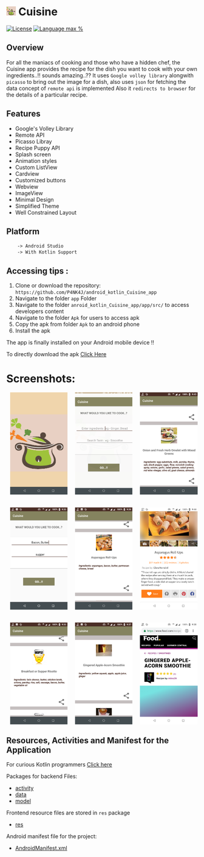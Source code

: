 # <img alt="App image" src="Screenshots/logo.png" width="5%"> Cuisine

[![License](https://img.shields.io/github/license/ashish7zeph/android-kotlin-Chore-app.svg?style=for-the-badge)](https://github.com/P4NK4J/android_kotlin_Cuisine_app/blob/master/LICENSE)
[![Language max %](https://img.shields.io/github/languages/top/ashish7zeph/android-kotlin-Chore-app.svg?colorB=orange&style=for-the-badge)](https://kotlinlang.org/)

## Overview

For all the maniacs of cooking and those who have a hidden chef, the Cuisine app provides the recipe for the dish you want to cook with your own ingredients..!!
sounds amazing..??
It uses `Google volley library` alongwith `picasso` to bring out the image for a dish, also uses `json` for fetching the data 
concept of `remote api` is implemented
Also it `redirects to browser` for the details of a particular recipe.

## Features

* Google's Volley Library
* Remote API
* Picasso Libray
* Recipe Puppy API
* Splash screen
* Animation styles
* Custom ListView
* Cardview
* Customized buttons
* Webview
* ImageView
* Minimal Design
* Simplified Theme
* Well Constrained Layout

## Platform
        -> Android Studio
        -> With Kotlin Support

## Accessing tips :

1. Clone or download the repository: `https://github.com/P4NK4J/android_kotlin_Cuisine_app`
2. Navigate to the folder `app` Folder
3. Navigate to the folder `anroid_kotlin_Cuisine_app/app/src/` to access developers content
3. Navigate to the folder `Apk` for users to access apk
4. Copy the apk from folder `Apk` to an android phone
5. Install the apk

The app is finally installed on your Android mobile device !!

To directly download the apk [Click Here](https://github.com/P4NK4J/android_kotlin_Cuisine_app/blob/master/APK/cuisine.apk)

 # Screenshots:

<div style="display:flex;">
<img alt="App image" src="Screenshots/img1.png" width="30%" hspace="10">
<img alt="App image" src="Screenshots/img2.png" width="30%" hspace="10">
<img alt="App image" src="Screenshots/img3.png" width="30%" hspace="10">
</div>
<br/>
<br/>
<div style="display:flex;">
<img alt="App image" src="Screenshots/img4.png" width="30%" hspace="10">
<img alt="App image" src="Screenshots/img5.png" width="30%" hspace="10">
<img alt="App image" src="Screenshots/img6.png" width="30%" hspace="10">
</div>
<br/>
<br/>
<div style="display:flex;">
<img alt="App image" src="Screenshots/img7.png" width="30%" hspace="10">
<img alt="App image" src="Screenshots/img8.png" width="30%" hspace="10">
<img alt="App image" src="Screenshots/img9.png" width="30%" hspace="10">
</div>

## Resources, Activities and Manifest for the Application

For curious Kotlin programmers [Click here](https://github.com/P4NK4J/android_kotlin_Cuisine_app/tree/master/app/src/main/java/com/example/cuisine/activity)

Packages for backend Files:

* [activity](https://github.com/P4NK4J/android_kotlin_Cuisine_app/tree/master/app/src/main/java/com/example/cuisine/activity/activity)
* [data](https://github.com/P4NK4J/android_kotlin_Cuisine_app/tree/master/app/src/main/java/com/example/cuisine/activity/data)
* [model](https://github.com/P4NK4J/android_kotlin_Cuisine_app/tree/master/app/src/main/java/com/example/cuisine/activity/model)

Frontend resource files are stored in `res` package

* [res](https://github.com/P4NK4J/android_kotlin_Cuisine_app/tree/master/app/src/main/res)

Android manifest file for the project:

* [AndroidManifest.xml](https://github.com/P4NK4J/android_kotlin_Cuisine_app/blob/master/app/src/main/AndroidManifest.xml)

